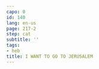 ```yaml
---
capo: 0
id: 140
lang: en-us
page: 217-2
step: cat
subtitle: ''
tags:
- heb
title: I WANT TO GO TO JERUSALEM
---
```

